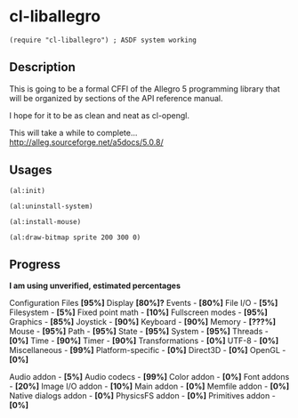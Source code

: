 cl-liballegro
==========

`(require "cl-liballegro") ; ASDF system working`

Description
--------------

This is going to be a formal CFFI of the Allegro 5 programming library
that will be organized by sections of the API reference manual.

I hope for it to be as clean and neat as cl-opengl.

This will take a while to complete...
http://alleg.sourceforge.net/a5docs/5.0.8/

Usages
--------------
`(al:init)`

`(al:uninstall-system)`

`(al:install-mouse)`

`(al:draw-bitmap sprite 200 300 0)`



Progress
--------------
**I am using unverified, estimated percentages**

Configuration Files **[95%]**
Display **[80%]?**
Events - **[80%]**
File I/O - **[5%]**
Filesystem - **[5%]**
Fixed point math - **[10%]**
Fullscreen modes - **[95%]**
Graphics - **[85%]**
Joystick - **[90%]**
Keyboard - **[90%]**
Memory - **[???%]**
Mouse - **[95%]**
Path - **[95%]**
State - **[95%]**
System - **[95%]**
Threads - **[0%]**
Time - **[90%]**
Timer - **[90%]**
Transformations - **[0%]**
UTF-8 - **[0%]**
Miscellaneous - **[99%]**
Platform-specific - **[0%]**
Direct3D - **[0%]**
OpenGL - **[0%]**

Audio addon - **[5%]**
Audio codecs - **[99%]**
Color addon - **[0%]**
Font addons - **[20%]**
Image I/O addon - **[10%]**
Main addon - **[0%]**
Memfile addon - **[0%]**
Native dialogs addon - **[0%]**
PhysicsFS addon - **[0%]**
Primitives addon - **[0%]**
